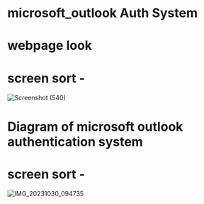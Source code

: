 # microsoft_outlook Auth System
# webpage look
# screen sort -
![Screenshot (540)](https://github.com/sachiweb/microsoft_outlook/assets/102918669/6ab72e34-31c2-4895-9376-2bd86e042785)
# Diagram of microsoft outlook authentication system
# screen sort -
![IMG_20231030_094735](https://github.com/sachiweb/microsoft_outlook/assets/102918669/0d83da76-adc3-4638-bb6d-6869a7be46a0)

